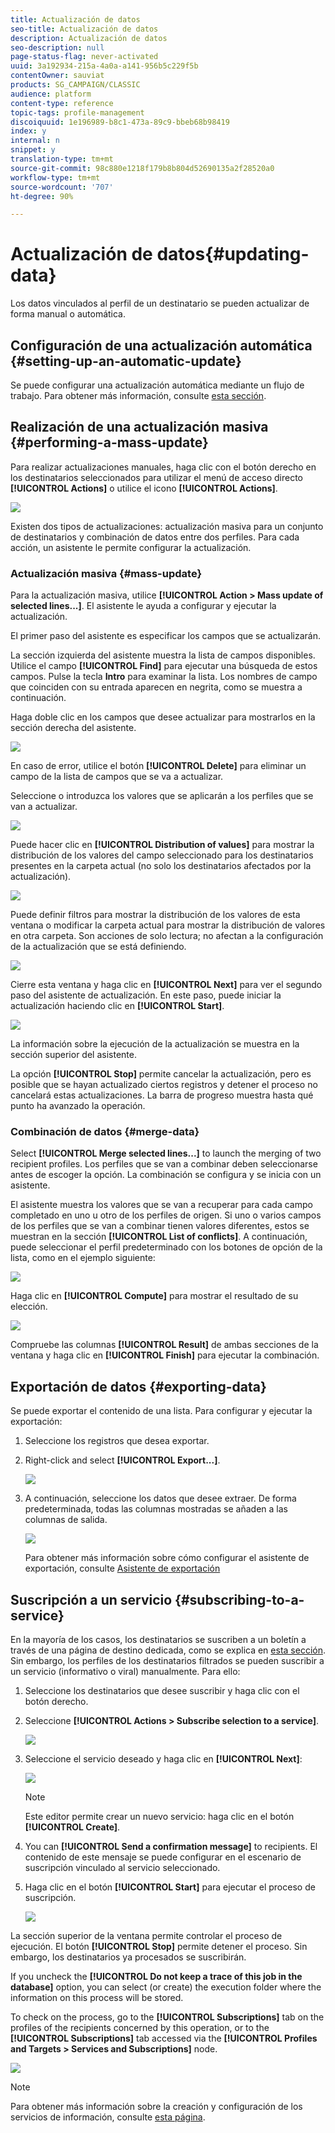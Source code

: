 ```yaml
---
title: Actualización de datos
seo-title: Actualización de datos
description: Actualización de datos
seo-description: null
page-status-flag: never-activated
uuid: 3a192934-215a-4a0a-a141-956b5c229f5b
contentOwner: sauviat
products: SG_CAMPAIGN/CLASSIC
audience: platform
content-type: reference
topic-tags: profile-management
discoiquuid: 1e196989-b8c1-473a-89c9-bbeb68b98419
index: y
internal: n
snippet: y
translation-type: tm+mt
source-git-commit: 98c880e1218f179b8b804d52690135a2f28520a0
workflow-type: tm+mt
source-wordcount: '707'
ht-degree: 90%

---
```



# Actualización de datos{#updating-data}

Los datos vinculados al perfil de un destinatario se pueden actualizar de forma manual o automática.

## Configuración de una actualización automática {#setting-up-an-automatic-update}

Se puede configurar una actualización automática mediante un flujo de trabajo. Para obtener más información, consulte [esta sección](../../workflow/using/update-data.md).

## Realización de una actualización masiva {#performing-a-mass-update}

Para realizar actualizaciones manuales, haga clic con el botón derecho en los destinatarios seleccionados para utilizar el menú de acceso directo **[!UICONTROL Actions]** o utilice el icono **[!UICONTROL Actions]**.

![](assets/s_ncs_user_action_icon.png)

Existen dos tipos de actualizaciones: actualización masiva para un conjunto de destinatarios y combinación de datos entre dos perfiles. Para cada acción, un asistente le permite configurar la actualización.

### Actualización masiva {#mass-update}

Para la actualización masiva, utilice **[!UICONTROL Action > Mass update of selected lines...]**. El asistente le ayuda a configurar y ejecutar la actualización.

El primer paso del asistente es especificar los campos que se actualizarán.

La sección izquierda del asistente muestra la lista de campos disponibles. Utilice el campo **[!UICONTROL Find]** para ejecutar una búsqueda de estos campos. Pulse la tecla **Intro** para examinar la lista. Los nombres de campo que coinciden con su entrada aparecen en negrita, como se muestra a continuación.

Haga doble clic en los campos que desee actualizar para mostrarlos en la sección derecha del asistente.

![](assets/s_ncs_user_update_wizard01_1.png)

En caso de error, utilice el botón **[!UICONTROL Delete]** para eliminar un campo de la lista de campos que se va a actualizar.

Seleccione o introduzca los valores que se aplicarán a los perfiles que se van a actualizar.

![](assets/s_ncs_user_update_wizard01_12.png)

Puede hacer clic en **[!UICONTROL Distribution of values]** para mostrar la distribución de los valores del campo seleccionado para los destinatarios presentes en la carpeta actual (no solo los destinatarios afectados por la actualización).

![](assets/s_ncs_user_update_wizard01_2.png)

Puede definir filtros para mostrar la distribución de los valores de esta ventana o modificar la carpeta actual para mostrar la distribución de valores en otra carpeta. Son acciones de solo lectura; no afectan a la configuración de la actualización que se está definiendo.

![](assets/s_ncs_user_update_wizard01_3.png)

Cierre esta ventana y haga clic en **[!UICONTROL Next]** para ver el segundo paso del asistente de actualización. En este paso, puede iniciar la actualización haciendo clic en **[!UICONTROL Start]**.

![](assets/s_ncs_user_update_wizard01_4.png)

La información sobre la ejecución de la actualización se muestra en la sección superior del asistente.

La opción **[!UICONTROL Stop]** permite cancelar la actualización, pero es posible que se hayan actualizado ciertos registros y detener el proceso no cancelará estas actualizaciones. La barra de progreso muestra hasta qué punto ha avanzado la operación.

### Combinación de datos {#merge-data}

Select **[!UICONTROL Merge selected lines...]** to launch the merging of two recipient profiles. Los perfiles que se van a combinar deben seleccionarse antes de escoger la opción. La combinación se configura y se inicia con un asistente.

El asistente muestra los valores que se van a recuperar para cada campo completado en uno u otro de los perfiles de origen. Si uno o varios campos de los perfiles que se van a combinar tienen valores diferentes, estos se muestran en la sección **[!UICONTROL List of conflicts]**. A continuación, puede seleccionar el perfil predeterminado con los botones de opción de la lista, como en el ejemplo siguiente:

![](assets/s_ncs_user_merge_wizard01_1.png)

Haga clic en **[!UICONTROL Compute]** para mostrar el resultado de su elección.

![](assets/s_ncs_user_merge_wizard01_2.png)

Compruebe las columnas **[!UICONTROL Result]** de ambas secciones de la ventana y haga clic en **[!UICONTROL Finish]** para ejecutar la combinación.

## Exportación de datos {#exporting-data}

Se puede exportar el contenido de una lista. Para configurar y ejecutar la exportación:

1. Seleccione los registros que desea exportar.
1. Right-click and select **[!UICONTROL Export...]**.

   ![](assets/s_ncs_user_export_list.png)

1. A continuación, seleccione los datos que desee extraer. De forma predeterminada, todas las columnas mostradas se añaden a las columnas de salida.

   ![](assets/s_ncs_user_export_list_start.png)

   Para obtener más información sobre cómo configurar el asistente de exportación, consulte [Asistente de exportación](../../platform/using/exporting-data.md#export-wizard)

## Suscripción a un servicio {#subscribing-to-a-service}

En la mayoría de los casos, los destinatarios se suscriben a un boletín a través de una página de destino dedicada, como se explica en [esta sección](../../delivery/using/managing-subscriptions.md). Sin embargo, los perfiles de los destinatarios filtrados se pueden suscribir a un servicio (informativo o viral) manualmente. Para ello:

1. Seleccione los destinatarios que desee suscribir y haga clic con el botón derecho.
1. Seleccione **[!UICONTROL Actions > Subscribe selection to a service]**.

   ![](assets/s_ncs_user_selection_subscribe_service.png)

1. Seleccione el servicio deseado y haga clic en **[!UICONTROL Next]**:

   ![](assets/s_ncs_user_selection_subscribe_service_2.png)

   >[!NOTE]
   >
   >Este editor permite crear un nuevo servicio: haga clic en el botón **[!UICONTROL Create]**.

1. You can **[!UICONTROL Send a confirmation message]** to recipients. El contenido de este mensaje se puede configurar en el escenario de suscripción vinculado al servicio seleccionado.
1. Haga clic en el botón **[!UICONTROL Start]** para ejecutar el proceso de suscripción.

   ![](assets/s_ncs_user_selection_subscribe_service_3.png)

La sección superior de la ventana permite controlar el proceso de ejecución. El botón **[!UICONTROL Stop]** permite detener el proceso. Sin embargo, los destinatarios ya procesados se suscribirán.

If you uncheck the **[!UICONTROL Do not keep a trace of this job in the database]** option, you can select (or create) the execution folder where the information on this process will be stored.

To check on the process, go to the **[!UICONTROL Subscriptions]** tab on the profiles of the recipients concerned by this operation, or to the **[!UICONTROL Subscriptions]** tab accessed via the **[!UICONTROL Profiles and Targets > Services and Subscriptions]** node.

![](assets/s_ncs_user_selection_subscribe_service_4.png)

>[!NOTE]
>
>Para obtener más información sobre la creación y configuración de los servicios de información, consulte [esta página](../../delivery/using/managing-subscriptions.md).

